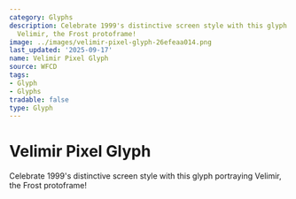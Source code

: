 ```yaml
---
category: Glyphs
description: Celebrate 1999's distinctive screen style with this glyph portraying
  Velimir, the Frost protoframe!
image: ../images/velimir-pixel-glyph-26efeaa014.png
last_updated: '2025-09-17'
name: Velimir Pixel Glyph
source: WFCD
tags:
- Glyph
- Glyphs
tradable: false
type: Glyph
---
```


# Velimir Pixel Glyph

Celebrate 1999's distinctive screen style with this glyph portraying Velimir, the Frost protoframe!

